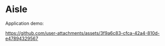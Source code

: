 # Aisle

Application demo:

https://github.com/user-attachments/assets/3f9a6c83-cfca-42a4-810d-e47894329567
